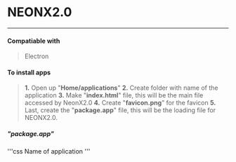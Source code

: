 # **__NEONX2.0__**
---

#### Compatiable with
>Electron

#### To install apps
> **1.** Open up "__Home/applications__"
> **2.** Create folder with name of the application
> **3.** Make "__index.html__" file, this will be the main file accessed by NeonX2.0
> **4.** Create "__favicon.png__" for the favicon
> **5.** Last, create the "__package.app__" file, this will be the loading file
>        for NEONX2.0.

##### ___"__package.app__"___
'''css
Name of application
'''
